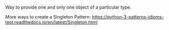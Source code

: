 Way to provide one and only one object of a particular type.

More ways to create a Singleton Pattern:
https://python-3-patterns-idioms-test.readthedocs.io/en/latest/Singleton.html